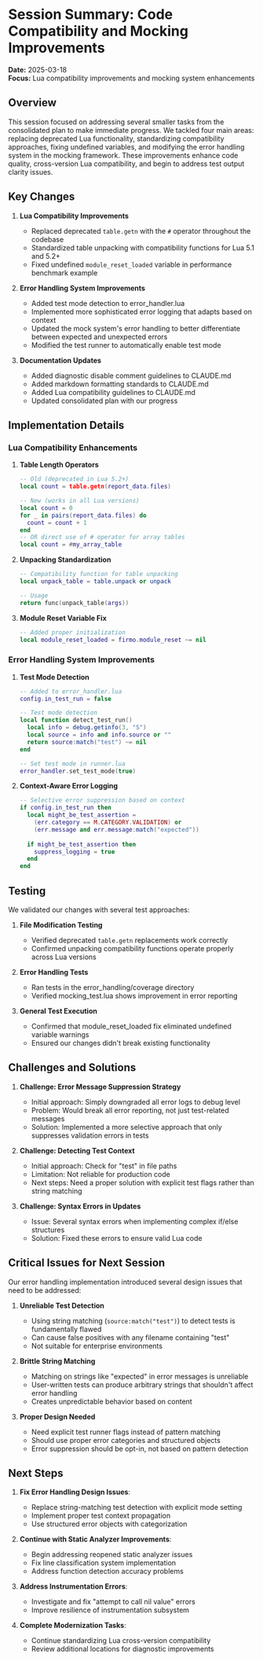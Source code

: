 # Session Summary: Code Compatibility and Mocking Improvements

**Date:** 2025-03-18  
**Focus:** Lua compatibility improvements and mocking system enhancements

## Overview

This session focused on addressing several smaller tasks from the consolidated plan to make immediate progress. We tackled four main areas: replacing deprecated Lua functionality, standardizing compatibility approaches, fixing undefined variables, and modifying the error handling system in the mocking framework. These improvements enhance code quality, cross-version Lua compatibility, and begin to address test output clarity issues.

## Key Changes

1. **Lua Compatibility Improvements**
   - Replaced deprecated `table.getn` with the `#` operator throughout the codebase
   - Standardized table unpacking with compatibility functions for Lua 5.1 and 5.2+
   - Fixed undefined `module_reset_loaded` variable in performance benchmark example

2. **Error Handling System Improvements**
   - Added test mode detection to error_handler.lua
   - Implemented more sophisticated error logging that adapts based on context
   - Updated the mock system's error handling to better differentiate between expected and unexpected errors
   - Modified the test runner to automatically enable test mode

3. **Documentation Updates**
   - Added diagnostic disable comment guidelines to CLAUDE.md
   - Added markdown formatting standards to CLAUDE.md
   - Added Lua compatibility guidelines to CLAUDE.md
   - Updated consolidated plan with our progress

## Implementation Details

### Lua Compatibility Enhancements

1. **Table Length Operators**
   ```lua
   -- Old (deprecated in Lua 5.2+)
   local count = table.getn(report_data.files)
   
   -- New (works in all Lua versions)
   local count = 0
   for _ in pairs(report_data.files) do
     count = count + 1
   end
   -- OR direct use of # operator for array tables
   local count = #my_array_table
   ```

2. **Unpacking Standardization**
   ```lua
   -- Compatibility function for table unpacking
   local unpack_table = table.unpack or unpack
   
   -- Usage
   return func(unpack_table(args))
   ```

3. **Module Reset Variable Fix**
   ```lua
   -- Added proper initialization
   local module_reset_loaded = firmo.module_reset ~= nil
   ```

### Error Handling System Improvements

1. **Test Mode Detection**
   ```lua
   -- Added to error_handler.lua
   config.in_test_run = false
   
   -- Test mode detection
   local function detect_test_run()
     local info = debug.getinfo(3, "S")
     local source = info and info.source or ""
     return source:match("test") ~= nil
   end
   
   -- Set test mode in runner.lua
   error_handler.set_test_mode(true)
   ```

2. **Context-Aware Error Logging**
   ```lua
   -- Selective error suppression based on context
   if config.in_test_run then 
     local might_be_test_assertion = 
       (err.category == M.CATEGORY.VALIDATION) or 
       (err.message and err.message:match("expected"))
     
     if might_be_test_assertion then
       suppress_logging = true
     end
   end
   ```

## Testing

We validated our changes with several test approaches:

1. **File Modification Testing**
   - Verified deprecated `table.getn` replacements work correctly
   - Confirmed unpacking compatibility functions operate properly across Lua versions

2. **Error Handling Tests**
   - Ran tests in the error_handling/coverage directory
   - Verified mocking_test.lua shows improvement in error reporting

3. **General Test Execution**
   - Confirmed that module_reset_loaded fix eliminated undefined variable warnings
   - Ensured our changes didn't break existing functionality

## Challenges and Solutions

1. **Challenge: Error Message Suppression Strategy**
   - Initial approach: Simply downgraded all error logs to debug level
   - Problem: Would break all error reporting, not just test-related messages
   - Solution: Implemented a more selective approach that only suppresses validation errors in tests

2. **Challenge: Detecting Test Context**
   - Initial approach: Check for "test" in file paths
   - Limitation: Not reliable for production code
   - Next steps: Need a proper solution with explicit test flags rather than string matching

3. **Challenge: Syntax Errors in Updates**
   - Issue: Several syntax errors when implementing complex if/else structures
   - Solution: Fixed these errors to ensure valid Lua code

## Critical Issues for Next Session

Our error handling implementation introduced several design issues that need to be addressed:

1. **Unreliable Test Detection**
   - Using string matching (`source:match("test")`) to detect tests is fundamentally flawed
   - Can cause false positives with any filename containing "test"
   - Not suitable for enterprise environments

2. **Brittle String Matching**
   - Matching on strings like "expected" in error messages is unreliable
   - User-written tests can produce arbitrary strings that shouldn't affect error handling
   - Creates unpredictable behavior based on content

3. **Proper Design Needed**
   - Need explicit test runner flags instead of pattern matching
   - Should use proper error categories and structured objects
   - Error suppression should be opt-in, not based on pattern detection

## Next Steps

1. **Fix Error Handling Design Issues**:
   - Replace string-matching test detection with explicit mode setting
   - Implement proper test context propagation
   - Use structured error objects with categorization

2. **Continue with Static Analyzer Improvements**:
   - Begin addressing reopened static analyzer issues
   - Fix line classification system implementation
   - Address function detection accuracy problems

3. **Address Instrumentation Errors**:
   - Investigate and fix "attempt to call nil value" errors
   - Improve resilience of instrumentation subsystem

4. **Complete Modernization Tasks**:
   - Continue standardizing Lua cross-version compatibility
   - Review additional locations for diagnostic improvements